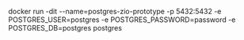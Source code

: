 docker run -dit --name=postgres-zio-prototype -p 5432:5432 -e POSTGRES_USER=postgres -e POSTGRES_PASSWORD=password -e POSTGRES_DB=postgres postgres